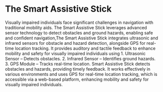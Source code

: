 # The Smart Assistive Stick

Visually impaired individuals face significant challenges in navigation with traditional mobility aids. The Smart Assistive Stick leverages advanced sensor technology to detect obstacles and ground hazards, enabling safe and confident navigation,The Smart Assistive Stick integrates ultrasonic and infrared sensors for obstacle and hazard detection, alongside GPS for real-time location tracking. It provides auditory and tactile feedback to enhance mobility and safety for visually impaired individuals using
	1.	Ultrasonic Sensor – Detects obstacles.
	2.	Infrared Sensor – Identifies ground hazards.
	3.	GPS Module – Tracks real-time location.
Smart Assistive Stick detects obstacles and hazards, providing timely feedback. It works effectively in various environments and uses GPS for real-time location tracking, which is accessible via a web-based platform, enhancing mobility and safety for visually impaired individuals.
